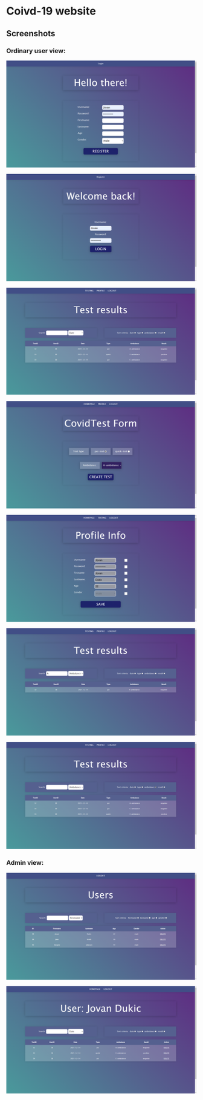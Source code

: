# **Coivd-19 website**

## **Screenshots**

### **Ordinary user view:**

![alt text](https://github.com/JovanDukic/ITEH/blob/main/images/Screenshot%20(579).png?raw=true)

![alt text](https://github.com/JovanDukic/ITEH/blob/main/images/Screenshot%20(580).png?raw=true)

![alt text](https://github.com/JovanDukic/ITEH/blob/main/images/Screenshot%20(577).png?raw=true)

![alt text](https://github.com/JovanDukic/ITEH/blob/main/images/Screenshot%20(578).png?raw=true)

![alt text](https://github.com/JovanDukic/ITEH/blob/main/images/Screenshot%20(576).png?raw=true)

![alt text](https://github.com/JovanDukic/ITEH/blob/main/images/Screenshot%20(583).png?raw=true)

![alt text](https://github.com/JovanDukic/ITEH/blob/main/images/Screenshot%20(584).png?raw=true)


### **Admin view:**


![alt text](https://github.com/JovanDukic/ITEH/blob/main/images/Screenshot%20(581).png?raw=true)

![alt text](https://github.com/JovanDukic/ITEH/blob/main/images/Screenshot%20(582).png?raw=true)


